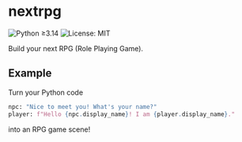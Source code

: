 # nextrpg

![Python ≥3.14](https://img.shields.io/badge/python-%E2%89%A53.14-blue.svg)
![License: MIT](https://img.shields.io/badge/License-MIT-green.svg)

Build your next RPG (Role Playing Game).

## Example

Turn your Python code

```python
npc: "Nice to meet you! What's your name?"
player: f"Hello {npc.display_name}! I am {player.display_name}."
```

into an RPG game scene!
